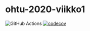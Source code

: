 # ohtu-2020-viikko1

![GitHub Actions](https://github.com/zeeket/ohtu-2020-viikko1/workflows/Java%20CI%20with%20Gradle/badge.svg)
[![codecov](https://codecov.io/gh/zeeket/ohtu-2020-viikko1/branch/main/graph/badge.svg?token=8VZ7R6AS79)](https://codecov.io/gh/zeeket/ohtu-2020-viikko1)
